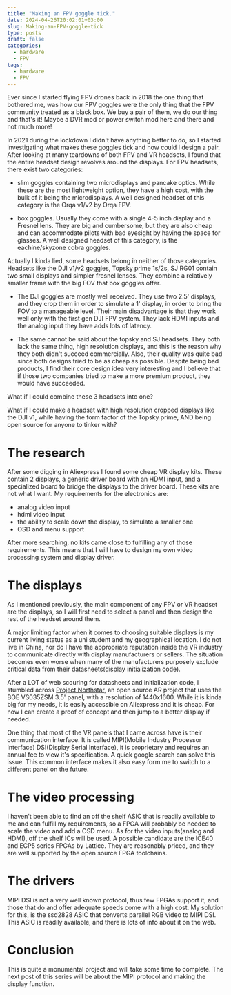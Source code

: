 ```yaml
---
title: "Making an FPV goggle tick."
date: 2024-04-26T20:02:01+03:00
slug: Making-an-FPV-goggle-tick
type: posts
draft: false
categories:
  - hardware
  - FPV
tags:
  - hardware
  - FPV
---
```



Ever since I started flying FPV drones back in 2018 the one thing that bothered me, was how our FPV goggles were the only thing that the FPV community treated as a black box. We buy a pair of them, we do our thing and that's it! Maybe a DVR mod or power switch mod here and there and not much more! 
<!--more-->

In 2021 during the lockdown I didn't have anything better to do, so I started investigating what makes these goggles tick and how could I design a pair. After looking at many teardowns of both FPV and VR headsets, I found that the entire headset design revolves around the displays. For FPV headsets, there exist two categories:

+ slim goggles containing two microdisplays and pancake optics. While these are the most lightweight option, they have a high cost, with the bulk of it being the microdisplays. A well designed headset of this category is the Orqa v1/v2 by Orqa FPV.

+ box goggles. Usually they come with a single 4-5 inch display and a Fresnel lens. They are big and cumbersome, but they are also cheap and can accommodate pilots with bad eyesight by having the space for glasses. A well designed headset of this category, is the eachine/skyzone cobra goggles.

Actually I kinda lied, some headsets belong in neither of those categories. Headsets like the DJI v1/v2 goggles, Topsky prime 1s/2s, SJ RG01 contain two small displays and simpler fresnel lenses. They combine a relatively smaller frame with the big FOV that box goggles offer. 

+ The DJI goggles are mostly well received. They use two 2.5' displays, and they crop them in order to simulate a 1' display, in order to bring the FOV to a manageable level. Their main disadvantage is that they work well only with the first gen DJI FPV system. They lack HDMI inputs and the analog input they have adds lots of latency.

+ The same cannot be said about the topsky and SJ headsets. They both lack the same thing, high resolution displays, and this is the reason why they both didn't succeed commercially. Also, their quality was quite bad since both designs tried to be as cheap as possible. Despite being bad products, I find their core design idea very interesting and I believe that if those two companies tried to make a more premium product, they would have succeeded.

What if I could combine these 3 headsets into one?

What if I could make a headset with high resolution cropped displays like the DJI v1, while having the form factor of the Topsky prime, AND being open source for anyone to tinker with?

# The research

After some digging in Aliexpress I found some cheap VR display kits. These contain 2 displays, a generic driver board with an HDMI input, and a specialized board to bridge the displays to the driver board. These kits are not what I want. My requirements for the electronics are:
+ analog video input
+ hdmi video input
+ the ability to scale down the display, to simulate a smaller one
+ OSD and menu support

After more searching, no kits came close to fulfilling any of those requirements. This means that I will have to design my own video processing system and display driver. 

# The displays

As I mentioned previously, the main component of any FPV or VR headset are the displays, so I will first need to select a panel and then design the rest of the headset around them. 

A major limiting factor when it comes to choosing suitable displays is my current living status as a uni student and my geographical location. I do not live in China, nor do I have the appropriate reputation inside the VR industry to communicate directly with display manufacturers or sellers. The situation becomes even worse when many of the manufacturers purposely exclude critical data from their datasheets(display initialization code). 

After a LOT of web scouring for datasheets and initialization code, I stumbled across [Project Northstar](https://docs.projectnorthstar.org/project-north-star), an open source AR project that uses the BOE VS035ZSM 3.5' panel, with a resolution of 1440x1600. While it is kinda big for my needs, it is easily accessible on Aliexpress and it is cheap. For now I can create a proof of concept and then jump to a better display if needed.

One thing that most of the VR panels that I came across have is their communication interface. It is called MIPI(Mobile Industry Processor Interface) DSI(Display Serial Interface), it is proprietary and requires an annual fee to view it's specification. A quick google search can solve this issue. This common interface makes it also easy form me to switch to a different panel on the future.

# The video processing

I haven't been able to find an off the shelf ASIC that is readily available to me and can fulfill my requirements, so a FPGA will probably be needed to scale the video and add a OSD menu. As for the video inputs(analog and HDMI), off the shelf ICs will be used. A possible candidate are the ICE40 and ECP5 series FPGAs by Lattice. They are reasonably priced, and they are well supported by the open source FPGA toolchains.

# The drivers

MIPI DSI is not a very well known protocol, thus few FPGAs support it, and those that do and offer adequate speeds come with a high cost. My solution for this, is the ssd2828 ASIC that converts parallel RGB video to MIPI DSI. This ASIC is readily available, and there is lots of info about it on the web.

# Conclusion 

This is quite a monumental project and will take some time to complete. The next post of this series will be about the MIPI protocol and making the display function. 





